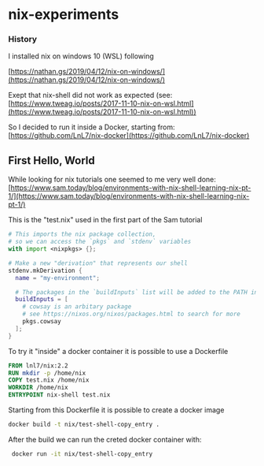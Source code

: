 # nix-experiments

### History

I installed nix on windows 10 (WSL) following

[https://nathan.gs/2019/04/12/nix-on-windows/](https://nathan.gs/2019/04/12/nix-on-windows/)


Exept that nix-shell did not work as expected
(see: [https://www.tweag.io/posts/2017-11-10-nix-on-wsl.html](https://www.tweag.io/posts/2017-11-10-nix-on-wsl.html))

So I decided to run it inside a Docker, starting from:
[https://github.com/LnL7/nix-docker](https://github.com/LnL7/nix-docker)

## First Hello, World

While looking for nix tutorials one seemed to me very well done:
[https://www.sam.today/blog/environments-with-nix-shell-learning-nix-pt-1/](https://www.sam.today/blog/environments-with-nix-shell-learning-nix-pt-1/)

This is the "test.nix" used in the first part of the Sam tutorial

```nix
# This imports the nix package collection,
# so we can access the `pkgs` and `stdenv` variables
with import <nixpkgs> {};

# Make a new "derivation" that represents our shell
stdenv.mkDerivation {
  name = "my-environment";

  # The packages in the `buildInputs` list will be added to the PATH in our shell
  buildInputs = [
    # cowsay is an arbitary package
    # see https://nixos.org/nixos/packages.html to search for more
    pkgs.cowsay
  ];
}
```

To try it "inside" a docker container it is possible to use a Dockerfile

```Dockerfile
FROM lnl7/nix:2.2
RUN mkdir -p /home/nix
COPY test.nix /home/nix
WORKDIR /home/nix
ENTRYPOINT nix-shell test.nix
```

Starting from this Dockerfile it is possible to create a docker image

```bash
docker build -t nix/test-shell-copy_entry .
```

After the build we can run the creted docker container with:
```bash
 docker run -it nix/test-shell-copy_entry
```
